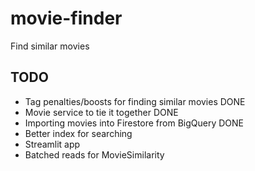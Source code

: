 # movie-finder
Find similar movies

## TODO
* Tag penalties/boosts for finding similar movies DONE
* Movie service to tie it together DONE
* Importing movies into Firestore from BigQuery DONE
* Better index for searching
* Streamlit app
* Batched reads for MovieSimilarity